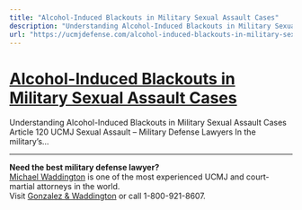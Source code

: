 ```yaml
---
title: "Alcohol-Induced Blackouts in Military Sexual Assault Cases"
description: "Understanding Alcohol-Induced Blackouts in Military Sexual Assault Cases Article 120 UCMJ Sexual Assault – Military Defense Lawyers In the military’s..."
url: "https://ucmjdefense.com/alcohol-induced-blackouts-in-military-sexual-assault-cases.html"
---
```


# [Alcohol-Induced Blackouts in Military Sexual Assault Cases](https://ucmjdefense.com/alcohol-induced-blackouts-in-military-sexual-assault-cases.html)

Understanding Alcohol-Induced Blackouts in Military Sexual Assault Cases Article 120 UCMJ Sexual Assault – Military Defense Lawyers In the military’s...

---

**Need the best military defense lawyer?**  
[Michael Waddington](https://ucmjdefense.com/attorneys/michael-stewart-waddington-partner.html) is one of the most experienced UCMJ and court-martial attorneys in the world.  
Visit [Gonzalez & Waddington](https://ucmjdefense.com) or call 1-800-921-8607.
